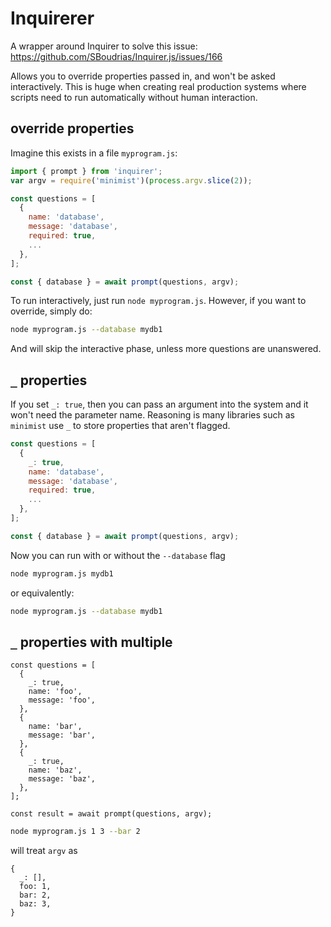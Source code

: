 # Inquirerer

A wrapper around Inquirer to solve this issue: https://github.com/SBoudrias/Inquirer.js/issues/166

Allows you to override properties passed in, and won't be asked interactively. This is huge when creating real production systems where scripts need to run automatically without human interaction.

## override properties

Imagine this exists in a file `myprogram.js`:

```js
import { prompt } from 'inquirer';
var argv = require('minimist')(process.argv.slice(2));

const questions = [
  {
    name: 'database',
    message: 'database',
    required: true,
    ...
  },
];

const { database } = await prompt(questions, argv);
```

To run interactively, just run `node myprogram.js`. However, if you want to override, simply do:

```sh
node myprogram.js --database mydb1
```

And will skip the interactive phase, unless more questions are unanswered.

## `_` properties

If you set `_: true`, then you can pass an argument into the system and it won't need the parameter name. Reasoning is many libraries such as `minimist` use `_` to store properties that aren't flagged.

```js
const questions = [
  {
    _: true,
    name: 'database',
    message: 'database',
    required: true,
    ...
  },
];

const { database } = await prompt(questions, argv);
```

Now you can run with or without the `--database` flag

```sh
node myprogram.js mydb1
```

or equivalently:

```sh
node myprogram.js --database mydb1
```

## `_` properties with multiple

```
const questions = [
  {
    _: true,
    name: 'foo',
    message: 'foo',
  },
  {
    name: 'bar',
    message: 'bar',
  },
  {
    _: true,
    name: 'baz',
    message: 'baz',
  },
];

const result = await prompt(questions, argv);
```

```sh
node myprogram.js 1 3 --bar 2
```

will treat `argv` as

```
{
  _: [],
  foo: 1,
  bar: 2,
  baz: 3,
}
```
